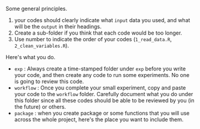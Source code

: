 Some general principles. 

1. your codes should clearly indicate what `input` data you used, and what will be the `output` in their headings. 
2. Create a sub-folder if you think that each code would be too longer. 
3. Use number to indicate the order of your codes (`1_read_data.R`, `2_clean_variables.R`). 

Here's what you do.
* `exp` : Always create a time-stamped folder under `exp` before you write your code, and then create any code to run some experiments. No one is going to review this code.
* `workflow` : Once you complete your small experiment, copy and paste your code to the `workflow` folder. Carefully document what you do under this folder since all these codes should be able to be reviewed by you (in the future) or others.
* `package` : when you create package or some functions that you will use across the whole project, here's the place you want to include them.
